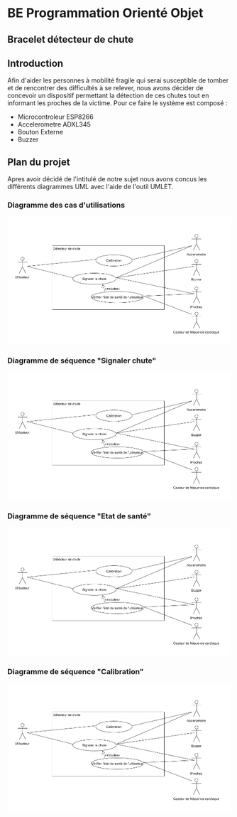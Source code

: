 # BE Programmation Orienté Objet
## Bracelet détecteur de chute
## Introduction
Afin d'aider les personnes à mobilité fragile qui serai susceptible de tomber et de rencontrer des difficultés à se relever, nous avons décider de concevoir un dispositif permettant la détection de ces chutes tout en informant les proches de la victime. Pour ce faire le système est composé :
- Microcontroleur ESP8266
- Accelerometre ADXL345
- Bouton Externe
- Buzzer

## Plan du projet
Apres avoir décidé de l'intitulé de notre sujet nous avons concus les différents diagrammes UML avec l'aide de l'outil UMLET.

### Diagramme des cas d'utilisations
![Texte alternatif](img/CasUtilisation.PNG)

### Diagramme de séquence "Signaler chute"
![Texte alternatif](img/CasUtilisation.PNG)

### Diagramme de séquence "Etat de santé"
![Texte alternatif](img/CasUtilisation.PNG)

### Diagramme de séquence "Calibration"
![Texte alternatif](img/CasUtilisation.PNG)

